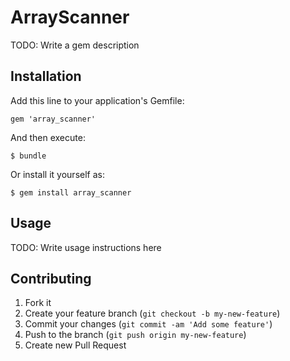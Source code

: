 # ArrayScanner

TODO: Write a gem description

## Installation

Add this line to your application's Gemfile:

    gem 'array_scanner'

And then execute:

    $ bundle

Or install it yourself as:

    $ gem install array_scanner

## Usage

TODO: Write usage instructions here

## Contributing

1. Fork it
2. Create your feature branch (`git checkout -b my-new-feature`)
3. Commit your changes (`git commit -am 'Add some feature'`)
4. Push to the branch (`git push origin my-new-feature`)
5. Create new Pull Request
